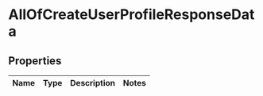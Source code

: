 # AllOfCreateUserProfileResponseData

## Properties
Name | Type | Description | Notes
------------ | ------------- | ------------- | -------------
